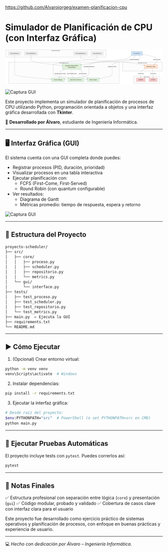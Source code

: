 https://github.com/Alvarojorgeg/examen-planificacion-cpu

# Simulador de Planificación de CPU (con Interfaz Gráfica)

![Diagrama de flujo](./diagram.png)

<img src="./screenshot.png" alt="Captura GUI" width="500"/>

Este proyecto implementa un simulador de planificación de procesos de CPU utilizando Python, programación orientada a objetos y una interfaz gráfica desarrollada con **Tkinter**.

🔧 **Desarrollado por Álvaro**, estudiante de Ingeniería Informática.

---

## 🖥️ Interfaz Gráfica (GUI)

El sistema cuenta con una GUI completa donde puedes:

- Registrar procesos (PID, duración, prioridad)
- Visualizar procesos en una tabla interactiva
- Ejecutar planificación con:
  - FCFS (First-Come, First-Served)
  - Round Robin (con quantum configurable)
- Ver resultados:
  - Diagrama de Gantt
  - Métricas promedio: tiempo de respuesta, espera y retorno

![Captura GUI](./screenshot.png) <!-- Puedes tomar una captura y renombrarla así -->

---

## 📁 Estructura del Proyecto

```
proyecto-scheduler/
├── src/
│   ├── core/
│   │   ├── proceso.py
│   │   ├── scheduler.py
│   │   ├── repositorio.py
│   │   └── metrics.py
│   └── gui/
│       └── interface.py
├── tests/
│   ├── test_proceso.py
│   ├── test_scheduler.py
│   ├── test_repositorio.py
│   └── test_metrics.py
├── main.py  ← Ejecuta la GUI
├── requirements.txt
└── README.md
```

---

## ▶️ Cómo Ejecutar

1. (Opcional) Crear entorno virtual:
```bash
python -m venv venv
venv\Scripts\activate  # Windows
```

2. Instalar dependencias:
```bash
pip install -r requirements.txt
```

3. Ejecutar la interfaz gráfica:
```bash
# Desde raíz del proyecto:
$env:PYTHONPATH="src"  # PowerShell (o set PYTHONPATH=src en CMD)
python main.py
```

---

## 🧪 Ejecutar Pruebas Automáticas

El proyecto incluye tests con `pytest`. Puedes correrlos así:

```bash
pytest
```

---

## 📌 Notas Finales

✅ Estructura profesional con separación entre lógica (`core`) y presentación (`gui`)
✅ Código modular, probado y validado
✅ Cobertura de casos clave con interfaz clara para el usuario

Este proyecto fue desarrollado como ejercicio práctico de sistemas operativos y planificación de procesos, con enfoque en buenas prácticas y experiencia de usuario.

---

💻 *Hecho con dedicación por Álvaro – Ingeniería Informática.*